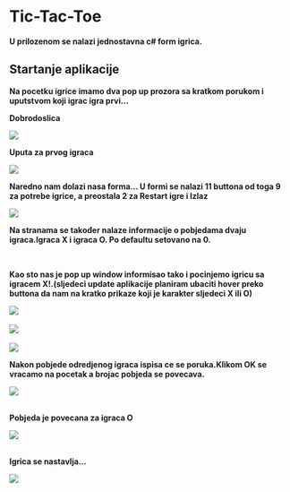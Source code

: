# Tic-Tac-Toe
<p><b>U prilozenom se nalazi jednostavna c# form igrica.
<h2>Startanje aplikacije</h2>
<p>Na pocetku igrice imamo dva pop up prozora sa kratkom porukom i uputstvom koji igrac igra prvi...</p>
<p>Dobrodoslica</p>
<img src="https://github.com/MiranRaz/Tic-Tac-Toe/blob/master/app%20images/a.jpg"></img>
<br>

<p>Uputa za prvog igraca</p>
<img src="https://github.com/MiranRaz/Tic-Tac-Toe/blob/master/app%20images/b.jpg"></img>
<br>

<p>Naredno nam dolazi nasa forma...
  U formi se nalazi 11 buttona od toga 9 za potrebe igrice,
  a preostala 2 za Restart igre i Izlaz</p>
<img src="https://github.com/MiranRaz/Tic-Tac-Toe/blob/master/app%20images/c.jpg"></img>
<p>Na stranama se također nalaze informacije o pobjedama dvaju igraca.Igraca X i igraca O.
Po defaultu setovano na 0.</p>
<br>

<p>Kao sto nas je pop up window informisao tako i pocinjemo igricu sa igracem X!.(sljedeci update aplikacije planiram ubaciti hover preko buttona da nam na kratko prikaze koji je karakter sljedeci X ili O)
</p>
<img src="https://github.com/MiranRaz/Tic-Tac-Toe/blob/master/app%20images/d.jpg"></img>
<br>
<br>
<img src="https://github.com/MiranRaz/Tic-Tac-Toe/blob/master/app%20images/e.jpg"></img>
<br>
<br>
<img src="https://github.com/MiranRaz/Tic-Tac-Toe/blob/master/app%20images/f.jpg"></img>
<br>
<p>Nakon pobjede odredjenog igraca ispisa ce se poruka.Klikom OK se vracamo na pocetak a brojac pobjeda se povecava.</p>
<img src="https://github.com/MiranRaz/Tic-Tac-Toe/blob/master/app%20images/g.jpg"></img>
<br>
<br>
<p>Pobjeda je povecana za igraca O</p>
<img src="https://github.com/MiranRaz/Tic-Tac-Toe/blob/master/app%20images/h.jpg"></img>
<br>
<br>
<p>Igrica se nastavlja...</p>
<img src="https://github.com/MiranRaz/Tic-Tac-Toe/blob/master/app%20images/i.jpg"></img>
<br>



